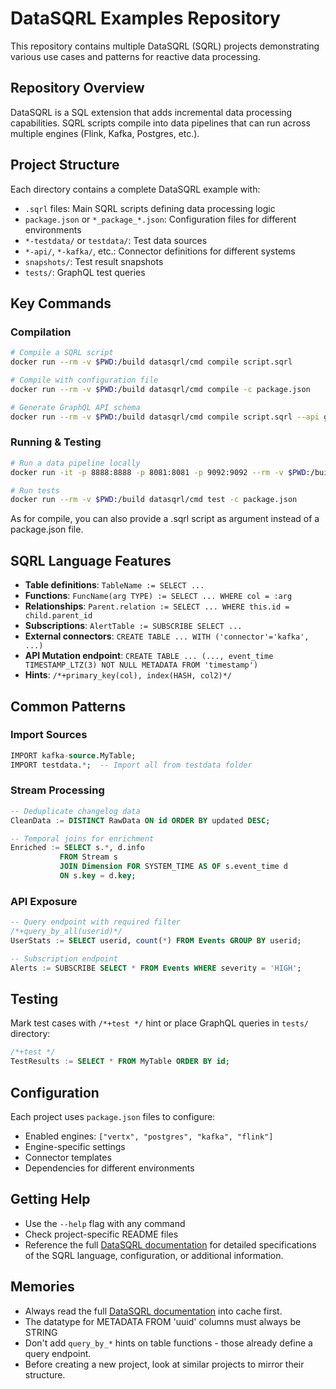 # DataSQRL Examples Repository

This repository contains multiple DataSQRL (SQRL) projects demonstrating various use cases and patterns for reactive data processing.

## Repository Overview

DataSQRL is a SQL extension that adds incremental data processing capabilities. SQRL scripts compile into data pipelines that can run across multiple engines (Flink, Kafka, Postgres, etc.).

## Project Structure

Each directory contains a complete DataSQRL example with:
- `.sqrl` files: Main SQRL scripts defining data processing logic
- `package.json` or `*_package_*.json`: Configuration files for different environments
- `*-testdata/` or `testdata/`: Test data sources
- `*-api/`, `*-kafka/`, etc.: Connector definitions for different systems
- `snapshots/`: Test result snapshots
- `tests/`: GraphQL test queries

## Key Commands

### Compilation
```bash
# Compile a SQRL script
docker run --rm -v $PWD:/build datasqrl/cmd compile script.sqrl

# Compile with configuration file
docker run --rm -v $PWD:/build datasqrl/cmd compile -c package.json

# Generate GraphQL API schema
docker run --rm -v $PWD:/build datasqrl/cmd compile script.sqrl --api graphql
```

### Running & Testing
```bash
# Run a data pipeline locally
docker run -it -p 8888:8888 -p 8081:8081 -p 9092:9092 --rm -v $PWD:/build datasqrl/cmd run -c package.json

# Run tests
docker run --rm -v $PWD:/build datasqrl/cmd test -c package.json
```

As for compile, you can also provide a .sqrl script as argument instead of a package.json file.

## SQRL Language Features

- **Table definitions**: `TableName := SELECT ...`
- **Functions**: `FuncName(arg TYPE) := SELECT ... WHERE col = :arg`
- **Relationships**: `Parent.relation := SELECT ... WHERE this.id = child.parent_id`
- **Subscriptions**: `AlertTable := SUBSCRIBE SELECT ...`
- **External connectors**: `CREATE TABLE ... WITH ('connector'='kafka', ...)`
- **API Mutation endpoint**: `CREATE TABLE ... (..., event_time TIMESTAMP_LTZ(3) NOT NULL METADATA FROM 'timestamp')`
- **Hints**: `/*+primary_key(col), index(HASH, col2)*/`

## Common Patterns

### Import Sources
```sql
IMPORT kafka-source.MyTable;
IMPORT testdata.*;  -- Import all from testdata folder
```

### Stream Processing
```sql
-- Deduplicate changelog data
CleanData := DISTINCT RawData ON id ORDER BY updated DESC;

-- Temporal joins for enrichment
Enriched := SELECT s.*, d.info 
           FROM Stream s 
           JOIN Dimension FOR SYSTEM_TIME AS OF s.event_time d 
           ON s.key = d.key;
```

### API Exposure
```sql
-- Query endpoint with required filter
/*+query_by_all(userid)*/
UserStats := SELECT userid, count(*) FROM Events GROUP BY userid;

-- Subscription endpoint
Alerts := SUBSCRIBE SELECT * FROM Events WHERE severity = 'HIGH';
```

## Testing

Mark test cases with `/*+test */` hint or place GraphQL queries in `tests/` directory:

```sql
/*+test */
TestResults := SELECT * FROM MyTable ORDER BY id;
```

## Configuration

Each project uses `package.json` files to configure:
- Enabled engines: `["vertx", "postgres", "kafka", "flink"]`
- Engine-specific settings
- Connector templates
- Dependencies for different environments

## Getting Help

- Use the `--help` flag with any command
- Check project-specific README files
- Reference the full [DataSQRL documentation](datasqrl_documentation.md) for detailed specifications of the SQRL language, configuration, or additional information.

## Memories
- Always read the full [DataSQRL documentation](datasqrl_documentation.md) into cache first.
- The datatype for METADATA FROM 'uuid' columns must always be STRING
- Don't add `query_by_*` hints on table functions - those already define a query endpoint.
- Before creating a new project, look at similar projects to mirror their structure.